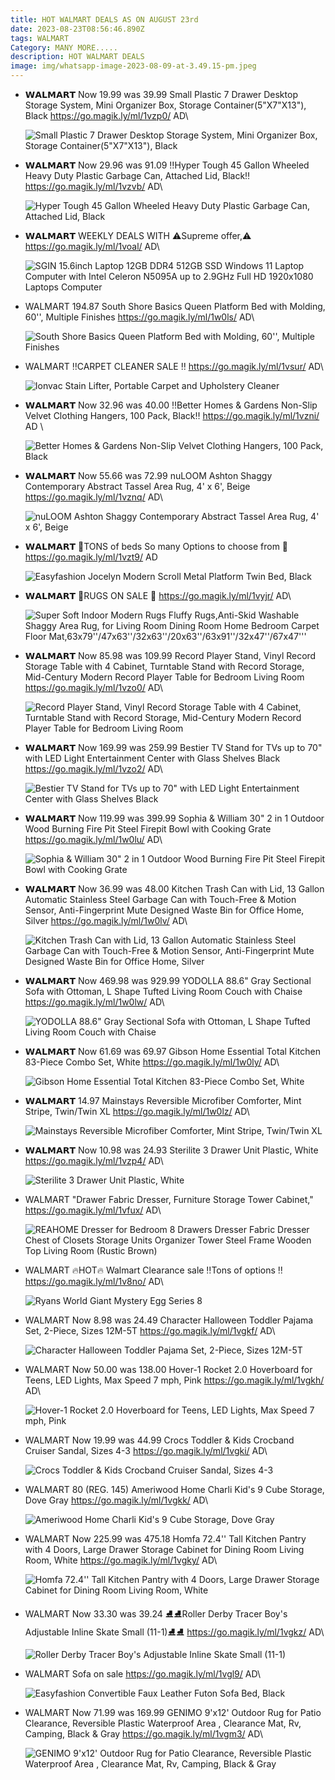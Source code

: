 ```yaml
---
title: HOT WALMART DEALS AS ON AUGUST 23rd
date: 2023-08-23T08:56:46.890Z
tags: WALMART
Category: MANY MORE.....
description: HOT WALMART DEALS
image: img/whatsapp-image-2023-08-09-at-3.49.15-pm.jpeg
---
```

* 𝗪𝗔𝗟𝗠𝗔𝗥𝗧 
  Now 19.99 was 39.99
  Small Plastic 7 Drawer Desktop Storage System, Mini Organizer Box, Storage Container(5"X7"X13"), Black
  https://go.magik.ly/ml/1vzp0/
  AD\

  ![Small Plastic 7 Drawer Desktop Storage System, Mini Organizer Box, Storage Container(5"X7"X13"), Black](https://i5.walmartimages.com/asr/75ecdf36-7171-4ffa-8703-ef92db1d67d1.ba721287aa68092866a6dcaa0409a3d6.png?odnHeight=612&odnWidth=612&odnBg=FFFFFF)
* 𝗪𝗔𝗟𝗠𝗔𝗥𝗧
  Now 29.96 was 91.09
  ‼️Hyper Tough 45 Gallon Wheeled Heavy Duty Plastic Garbage Can, Attached Lid, Black‼️
  https://go.magik.ly/ml/1vzvb/
  AD\

  ![Hyper Tough 45 Gallon Wheeled Heavy Duty Plastic Garbage Can, Attached Lid, Black](https://i5.walmartimages.com/seo/Hyper-Tough-45-Gallon-Wheeled-Heavy-Duty-Plastic-Garbage-Can-Attached-Lid-Black_84a7df79-adc9-4658-a024-c35394789a08_2.e8868382449f64d3b1ed0b00a2ed5a42.jpeg?odnHeight=2000&odnWidth=2000&odnBg=FFFFFF)
* 𝗪𝗔𝗟𝗠𝗔𝗥𝗧 
  WEEKLY DEALS WITH
  ⚠️Supreme offer,⚠️
  https://go.magik.ly/ml/1voal/
  AD\

  ![SGIN 15.6inch Laptop 12GB DDR4 512GB SSD Windows 11 Laptop Computer with Intel Celeron N5095A up to 2.9GHz Full HD 1920x1080 Laptops Computer](https://i5.walmartimages.com/seo/SGIN-15-6inch-Laptop-12GB-DDR4-512GB-SSD-Windows-11-Laptop-Computer-with-Intel-Celeron-N5095A-up-to-2-9GHz-Full-HD-1920x1080-Laptops-Computer_2d710c49-73bd-44be-a135-3090382188c5.9fce7500f5ebca3a989fa0f3d0bc6d54.jpeg?odnHeight=768&odnWidth=768&odnBg=FFFFFF)
* WALMART
  194.87
  South Shore Basics Queen Platform Bed with Molding, 60'', Multiple Finishes
  https://go.magik.ly/ml/1w0ls/
  AD\

  ![South Shore Basics Queen Platform Bed with Molding, 60'', Multiple Finishes](https://i5.walmartimages.com/asr/29a95b14-aae0-411c-9bda-1d54038bcc0e_1.e72e1497123506b1910ac66c38abd6df.jpeg?odnHeight=768&odnWidth=768&odnBg=FFFFFF)
* WALMART
  ‼️CARPET CLEANER SALE ‼️
  https://go.magik.ly/ml/1vsur/
  AD\

  ![Ionvac Stain Lifter, Portable Carpet and Upholstery Cleaner](https://i5.walmartimages.com/seo/Ionvac-Stain-Lifter-Portable-Carpet-and-Upholstery-Cleaner_7a242cf7-b135-49ef-976e-803e9343c4e8.f9dbd59b9a14c6000fd7506b3ce1f49a.png?odnHeight=768&odnWidth=768&odnBg=FFFFFF)
* 𝗪𝗔𝗟𝗠𝗔𝗥𝗧 
  Now 32.96 was 40.00
  ‼️Better Homes & Gardens Non-Slip Velvet Clothing Hangers, 100 Pack, Black‼️
  https://go.magik.ly/ml/1vzni/
  AD \

  ![Better Homes & Gardens Non-Slip Velvet Clothing Hangers, 100 Pack, Black](https://i5.walmartimages.com/seo/Better-Homes-Gardens-Non-Slip-Velvet-Clothing-Hangers-100-Pack-Black_4af54a66-95a2-4f36-9444-088bd2f3fa9b.70c4a9c5f79bb92eece54cbf66265c8b.jpeg?odnHeight=2000&odnWidth=2000&odnBg=FFFFFF)
* 𝗪𝗔𝗟𝗠𝗔𝗥𝗧
  Now 55.66 was 72.99
  nuLOOM Ashton Shaggy Contemporary Abstract Tassel Area Rug, 4' x 6', Beige
  https://go.magik.ly/ml/1vznq/
  AD\

  ![nuLOOM Ashton Shaggy Contemporary Abstract Tassel Area Rug, 4' x 6', Beige](https://i5.walmartimages.com/seo/nuLOOM-Ashton-Shaggy-Contemporary-Abstract-Tassel-Area-Rug-4-x-6-Beige_065f02f1-27ea-4440-b458-4ecc3f366d4e.7461ded65ba9559ca1375c25d7d5ea77.jpeg?odnHeight=2000&odnWidth=2000&odnBg=FFFFFF)
* 𝗪𝗔𝗟𝗠𝗔𝗥𝗧 
  🎀TONS of beds  So many Options to choose from 🎀
  https://go.magik.ly/ml/1vzt9/
  AD

  ![Easyfashion Jocelyn Modern Scroll Metal Platform Twin Bed, Black](https://i5.walmartimages.com/seo/Easyfashion-Jocelyn-Modern-Scroll-Metal-Platform-Twin-Bed-Black_4925d3d1-ff7c-4929-8c26-0823dfdaea43.95716fc4e9cc9446d902e674da6f064c.jpeg?odnHeight=2000&odnWidth=2000&odnBg=FFFFFF)
* 𝗪𝗔𝗟𝗠𝗔𝗥𝗧
  🎀RUGS ON SALE 🎀
  https://go.magik.ly/ml/1vyjr/
  AD\

  ![Super Soft Indoor Modern Rugs Fluffy Rugs,Anti-Skid Washable Shaggy Area Rug, for Living Room Dining Room Home Bedroom Carpet Floor Mat,63x79''/47x63''/32x63''/20x63''/63x91''/32x47''/67x47'''](https://i5.walmartimages.com/asr/602c4bd9-ecd2-4c84-bbff-41ba74e5b2e0_1.10320344f0af684a9022cb2307408cae.jpeg?odnHeight=768&odnWidth=768&odnBg=FFFFFF)
* 𝗪𝗔𝗟𝗠𝗔𝗥𝗧
  Now 85.98 was 109.99
  Record Player Stand, Vinyl Record Storage Table with 4 Cabinet, Turntable Stand with Record Storage, Mid-Century Modern Record Player Table for Bedroom Living Room
  https://go.magik.ly/ml/1vzo0/
  AD\

  ![Record Player Stand, Vinyl Record Storage Table with 4 Cabinet, Turntable Stand with Record Storage, Mid-Century Modern Record Player Table for Bedroom Living Room](https://i5.walmartimages.com/seo/Record-Player-Stand-Vinyl-Storage-Table-4-Cabinet-Turntable-Stand-Storage-Mid-Century-Modern-Bedroom-Living-Room_1c71e150-9feb-4d92-8758-4627ccbcc231.c6441f9e8271f33941d9090730be501b.jpeg?odnHeight=2000&odnWidth=2000&odnBg=FFFFFF)
* 𝗪𝗔𝗟𝗠𝗔𝗥𝗧
  Now 169.99 was 259.99
  Bestier TV Stand for TVs up to 70" with LED Light Entertainment Center with Glass Shelves Black
  https://go.magik.ly/ml/1vzo2/
  AD\

  ![Bestier TV Stand for TVs up to 70" with LED Light Entertainment Center with Glass Shelves Black](https://i5.walmartimages.com/seo/Bestier-TV-Stand-for-TVs-up-to-70-with-LED-Light-Entertainment-Center-with-Glass-Shelves-Black_a841df2b-e974-4e6b-b88c-436fdd94dd82.bc3726c7c09e85df978e508da406b380.jpeg?odnHeight=2000&odnWidth=2000&odnBg=FFFFFF)
* 𝗪𝗔𝗟𝗠𝗔𝗥𝗧
  Now 119.99 was 399.99
  Sophia & William 30" 2 in 1 Outdoor Wood Burning Fire Pit Steel Firepit Bowl with Cooking Grate
  https://go.magik.ly/ml/1w0lu/
  AD\

  ![Sophia & William 30" 2 in 1 Outdoor Wood Burning Fire Pit Steel Firepit Bowl with Cooking Grate](https://i5.walmartimages.com/seo/Sophia-William-30-2-in-1-Outdoor-Wood-Burning-Fire-Pit-Steel-Firepit-Bowl-with-Cooking-Grate_7a35a384-e508-4f8a-9491-ca40dafbbefd.7f09ddb5e85f37a5d2316758632afdbc.jpeg?odnHeight=2000&odnWidth=2000&odnBg=FFFFFF)
* 𝗪𝗔𝗟𝗠𝗔𝗥𝗧
  Now 36.99 was 48.00
  Kitchen Trash Can with Lid, 13 Gallon Automatic Stainless Steel Garbage Can with Touch-Free & Motion Sensor, Anti-Fingerprint Mute Designed Waste Bin for Office Home, Silver
  https://go.magik.ly/ml/1w0lv/
  AD\

  ![Kitchen Trash Can with Lid, 13 Gallon Automatic Stainless Steel Garbage Can with Touch-Free & Motion Sensor, Anti-Fingerprint Mute Designed Waste Bin for Office Home, Silver](https://i5.walmartimages.com/seo/Kitchen-Trash-Can-Lid-13-Gallon-Automatic-Stainless-Steel-Garbage-Touch-Free-Motion-Sensor-Anti-Fingerprint-Mute-Designed-Waste-Bin-Office-Home-Silve_0de36c2b-5d72-4442-9ad2-ef6ec809526a.d8a3e2b1f2d6dbfbbdf5fdfc0aa6e65c.jpeg?odnHeight=2000&odnWidth=2000&odnBg=FFFFFF)
* 𝗪𝗔𝗟𝗠𝗔𝗥𝗧
  Now 469.98 was 929.99
  YODOLLA 88.6" Gray Sectional Sofa with Ottoman, L Shape Tufted Living Room Couch with Chaise
  https://go.magik.ly/ml/1w0lw/
  AD\

  ![YODOLLA 88.6" Gray Sectional Sofa with Ottoman, L Shape Tufted Living Room Couch with Chaise](https://i5.walmartimages.com/seo/YODOLLA-88-6-Gray-Sectional-Sofa-with-Ottoman-L-Shape-Tufted-Living-Room-Couch-with-Chaise_adbdf1f6-66c9-4da7-b81d-74716230558f.6d64877a9228607bfff5cf1727703945.jpeg?odnHeight=2000&odnWidth=2000&odnBg=FFFFFF)
* 𝗪𝗔𝗟𝗠𝗔𝗥𝗧
  Now 61.69 was 69.97
  Gibson Home Essential Total Kitchen 83-Piece Combo Set, White
  https://go.magik.ly/ml/1w0ly/
  AD\

  ![Gibson Home Essential Total Kitchen 83-Piece Combo Set, White](https://i5.walmartimages.com/seo/Gibson-Home-Essential-Total-Kitchen-83-Piece-Combo-Set-White_cf592446-3c09-492e-bec9-9cc22193a846.b61ae9a21fa2851f1c5ed135f0ff57e8.jpeg?odnHeight=2000&odnWidth=2000&odnBg=FFFFFF)
* 𝗪𝗔𝗟𝗠𝗔𝗥𝗧
  14.97
  Mainstays Reversible Microfiber Comforter, Mint Stripe, Twin/Twin XL
  https://go.magik.ly/ml/1w0lz/
  AD\

  ![Mainstays Reversible Microfiber Comforter, Mint Stripe, Twin/Twin XL](https://i5.walmartimages.com/seo/Mainstays-Reversible-Microfiber-Comforter-Mint-Stripe-Twin-Twin-XL_aa51c633-bdbb-4142-9bc2-320e527fffc3.130b29ac5676ecb1905cec21abfd819c.jpeg?odnHeight=2000&odnWidth=2000&odnBg=FFFFFF)
* 𝗪𝗔𝗟𝗠𝗔𝗥𝗧
  Now 10.98 was 24.93
  Sterilite 3 Drawer Unit Plastic, White
  https://go.magik.ly/ml/1vzp4/
  AD\

  ![Sterilite 3 Drawer Unit Plastic, White](https://i5.walmartimages.com/asr/08d09947-87a0-4efa-ba34-1dfa5e23e1c7.ef3bcfbfcbb22d83fa10a1d09243aa2a.jpeg?odnHeight=768&odnWidth=768&odnBg=FFFFFF)
* WALMART 
   "Drawer Fabric Dresser, Furniture Storage Tower Cabinet,"
  https://go.magik.ly/ml/1vfux/
  AD\
  <!--StartFragment-->

  ![REAHOME Dresser for Bedroom 8 Drawers Dresser Fabric Dresser Chest of Closets Storage Units Organizer Tower Steel Frame Wooden Top Living Room (Rustic Brown)](https://i5.walmartimages.com/seo/REAHOME-Dresser-Bedroom-8-Drawers-Fabric-Chest-Closets-Storage-Units-Organizer-Tower-Steel-Frame-Wooden-Top-Living-Room-Rustic-Brown_3a2b9c7e-8003-4d4d-a8a7-678573babd04.7cd16180bb341a120875e79fed96e9bd.jpeg?odnHeight=612&odnWidth=612&odnBg=FFFFFF)

  <!--EndFragment-->
* WALMART
  🔥HOT🔥
  Walmart Clearance sale 
  ‼️Tons of options ‼️
  https://go.magik.ly/ml/1v8no/
  AD\
  <!--StartFragment-->

  ![Ryans World Giant Mystery Egg Series 8](https://i5.walmartimages.com/seo/Ryans-World-Giant-Mystery-Egg-Series-8_05f9bd43-41bf-424a-82af-ae32ca9817bc.24f26525e9b70fe35a52cffaac3bcccf.jpeg?odnHeight=768&odnWidth=768&odnBg=FFFFFF)

  <!--EndFragment-->
* WALMART
  Now 8.98 was 24.49
  Character Halloween Toddler Pajama Set, 2-Piece, Sizes 12M-5T
  https://go.magik.ly/ml/1vgkf/
  AD\
  <!--StartFragment-->

  ![Character Halloween Toddler Pajama Set, 2-Piece, Sizes 12M-5T](https://i5.walmartimages.com/seo/Character-Halloween-Toddler-Pajama-Set-2-Piece-Sizes-12M-5T_77ef2f1b-fdcd-4113-8c0a-d98be9bf53cb.c6068952f6fd06d07a0fbf7de74250a7.jpeg?odnHeight=2000&odnWidth=2000&odnBg=FFFFFF)

  <!--EndFragment-->
* WALMART
  Now 50.00 was 138.00
  Hover-1 Rocket 2.0 Hoverboard for Teens, LED Lights, Max Speed 7 mph, Pink
  https://go.magik.ly/ml/1vgkh/
  AD\
  <!--StartFragment-->

  ![Hover-1 Rocket 2.0 Hoverboard for Teens, LED Lights, Max Speed 7 mph, Pink](https://i5.walmartimages.com/seo/Hover-1-Rocket-2-0-Hoverboard-for-Teens-LED-Lights-Max-Speed-7-mph-Pink_b5977460-e2ea-4a79-8221-3798858e97f4.3dde6b6db5972326327684647f2ef806.jpeg?odnHeight=612&odnWidth=612&odnBg=FFFFFF)

  <!--EndFragment-->
* WALMART
  Now 19.99 was 44.99
  Crocs Toddler & Kids Crocband Cruiser Sandal, Sizes 4-3
  https://go.magik.ly/ml/1vgki/
  AD\
  <!--StartFragment-->

  ![Crocs Toddler & Kids Crocband Cruiser Sandal, Sizes 4-3](https://i5.walmartimages.com/seo/Crocs-Toddler-Kids-Crocband-Cruiser-Sandal-Sizes-4-3_b9a9b972-e404-4aea-ac02-dffa33e0459e.721b035910d42a2c7763924e53ac273f.jpeg?odnHeight=2000&odnWidth=2000&odnBg=FFFFFF)

  <!--EndFragment-->
* WALMART
  80 (REG. 145)
  Ameriwood Home Charli Kid's 9 Cube Storage, Dove Gray
  https://go.magik.ly/ml/1vgkk/
  AD\
  <!--StartFragment-->

  ![Ameriwood Home Charli Kid's 9 Cube Storage, Dove Gray](https://i5.walmartimages.com/seo/Ameriwood-Home-Charli-Kid-s-9-Cube-Storage-Dove-Gray_6510a42f-a60c-4fbc-a779-4d5dd87c5524.6739216432b391ae17fbfbe015fa381e.jpeg?odnHeight=2000&odnWidth=2000&odnBg=FFFFFF)

  <!--EndFragment-->
* WALMART
  Now 225.99 was 475.18
  Homfa 72.4'' Tall Kitchen Pantry with 4 Doors, Large Drawer Storage Cabinet for Dining Room Living Room, White
  https://go.magik.ly/ml/1vgky/
  AD\
  <!--StartFragment-->

  ![Homfa 72.4'' Tall Kitchen Pantry with 4 Doors, Large Drawer Storage Cabinet for Dining Room Living Room, White](https://i5.walmartimages.com/seo/Homfa-72-4-Tall-Kitchen-Pantry-with-4-Doors-Large-Drawer-Storage-Cabinet-for-Dining-Room-Living-Room-White_b8d3f331-f9c7-4030-96e1-9c993be13d4d.a3cf58b02ec3ff2431bb343bfbf9be18.jpeg?odnHeight=2000&odnWidth=2000&odnBg=FFFFFF)

  <!--EndFragment-->
* WALMART
  Now 33.30 was 39.24
  ⛸️⛸️Roller Derby Tracer Boy's Adjustable Inline Skate Small (11-1)⛸️⛸️
  https://go.magik.ly/ml/1vgkz/
  AD\
  <!--StartFragment-->

  ![Roller Derby Tracer Boy's Adjustable Inline Skate Small (11-1)](https://i5.walmartimages.com/seo/Roller-Derby-Tracer-Boy-s-Adjustable-Inline-Skate-Small-11-1_67d07b17-c855-4fab-a17a-cdabf22143ab_1.6915d287fb09eb188d89cffa09637a72.jpeg?odnHeight=2000&odnWidth=2000&odnBg=FFFFFF)

  <!--EndFragment-->
* WALMART
  Sofa on sale
  https://go.magik.ly/ml/1vgl9/
  AD\
  <!--StartFragment-->

  ![Easyfashion Convertible Faux Leather Futon Sofa Bed, Black](https://i5.walmartimages.com/seo/Easyfashion-Convertible-Faux-Leather-Futon-Sofa-Bed-Black_7de64067-275c-4dbe-b4df-cbb39bd897fb.4f0f814d1126cc86c9e2725066e87589.jpeg?odnHeight=768&odnWidth=768&odnBg=FFFFFF)

  <!--EndFragment-->
* WALMART
  Now 71.99 was 169.99
  GENIMO 9'x12' Outdoor Rug for Patio Clearance, Reversible Plastic Waterproof Area , Clearance Mat, Rv, Camping, Black & Gray
  https://go.magik.ly/ml/1vgm3/
  AD\
  <!--StartFragment-->

  ![GENIMO 9'x12' Outdoor Rug for Patio Clearance, Reversible Plastic Waterproof Area , Clearance Mat, Rv, Camping, Black & Gray](https://i5.walmartimages.com/asr/faa66cc4-9b79-4181-8214-688bab457f5c.38d0a1c041e691e2cbfa1e49741bd09e.jpeg?odnHeight=2000&odnWidth=2000&odnBg=FFFFFF)

  <!--EndFragment-->